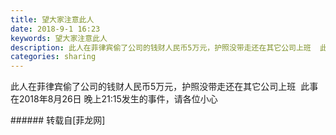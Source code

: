 ```yaml
---
title: 望大家注意此人
date: 2018-9-1 16:23
keywords: 望大家注意此人
description: 此人在菲律宾偷了公司的钱财人民币5万元，护照没带走还在其它公司上班  此事在2018年8月26日 晚上21:15发生的事件，请各位小心
categories: sharing
---
```

<td class="t_f" id="postmessage_1712563">

此人在菲律宾偷了公司的钱财人民币5万元，护照没带走还在其它公司上班  此事在2018年8月26日 晚上21:15发生的事件，请各位小心<br/>
<img alt="" border="0" class="zoom" data-cf-modified-8921448957c499f8e2b18b38-="" file="http://www.flw.ph/data/appbyme/upload/image/201809/01/H7FitElVBTtc.jpg" id="aimg_J2n2P" lazyloadthumb="1" onclick="" onmouseover="" src="http://www.flw.ph/data/appbyme/upload/image/201809/01/H7FitElVBTtc.jpg"/><br/>
</td>
###### 转载自[菲龙网]